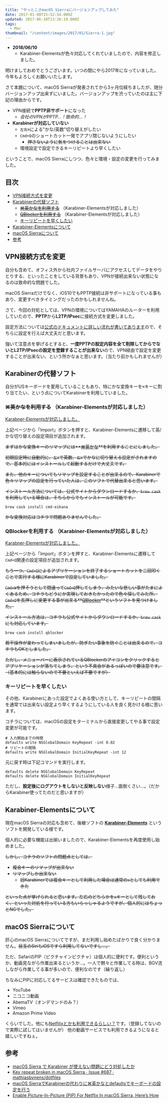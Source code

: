 ```yaml
---
title: "やっとこさmacOS Sierraにバージョンアップしてみた"
date: 2017-01-08T15:52:54.000Z
updated: 2017-06-10T13:26:19.000Z
tags:
  - Mac
thumbnail: "/content/images/2017/01/Sierra-1.jpg"
---
```


* **2018/06/10**
  * Karabiner-Elementsが色々対応してくれていましたので、内容を修正しました。

明けましておめでとうございます。いつの間にやら2017年になっていました。今年もよろしくお願いいたします。

さて本題について、macOS Sierraが発表されてから3ヶ月位経ちましたが、随分バージョンアップ出来ずにいました。バージョンアップを渋っていたのは主に下記の理由からです。

* VPN接続で**PPTP非サポート**になった
  * *会社のVPNがPPTP…！致命的…！*
* **Karabinerが対応していない**
  * `左右⌘`による"かな/英数"切り替えがしたい
  * `Cmd+Q`のショートカット一発でアプリ閉じないようにしたい
     * ~~押さないように気をつけることは出来ない~~
  * 環境設定で設定できるキーリピートより早くしたい

ということで、macOS Sierraにしつつ、色々と環境・設定の変更を行ってみました。

## 目次

* [VPN接続方式を変更](#change-vpn)
* [Karabinerの代替ソフト](#change-karabiner)
  * ~~[⌘英かなを利用する](#cmd-eikana)~~ （Karabiner-Elementsが対応しました）
  * ~~[QBlockerを利用する](#qblocker)~~ （Karabiner-Elementsが対応しました）
  * [キーリピートを早くしたい](#key-repeat)
* [Karabiner-Elementsについて](#karabiner-elements)
* [macOS Sierraについて](#macos-sierra)
* [参考](#reference)

## <a name="change-vpn">VPN接続方式を変更</a>

自分も含めて、オフィス外から社内ファイルサーバにアクセスしてデータをやりとりする、といったことをしている背景もあり、VPNが接続出来ない状態になるのは致命的な問題でした。

macOS Sierraだけでなく、iOS10でもPPTP接続は非サポートになっている事もあり、変更すべきタイミングだったのかもしれませんね。

さて、今回の対処としては、VPNの環境についてはYAMAHAのルーターを利用していたので、**PPTP**から**L2TP/IPsec**に接続方式を変更しました。

設定方法については[公式のドキュメントに詳しい流れが書いてあります](http://jp.yamaha.com/products/network/solution/vpn/smartphone/)ので、そちらに設定を行えば大丈夫だと思います。

強いて注意点を挙げるとすると、**一度PPTPの設定内容を全て削除してからでないとL2TP/IPsecの設定を登録することが出来ない**ので、VPN経由で設定を変更することが出来ない、という所かなぁと思います。（当たり前かもしれませんが）

## <a name="change-karabiner">Karabinerの代替ソフト</a>

自分がUSキーボードを愛用していることもあり、特にかな変換キーを`⌘`キーに割り当てたい、という点についてKarabinerを利用していました。

### ~~<a name="cmd-eikana">⌘英かなを利用する</a>~~ （Karabiner-Elementsが対応しました）

[Karabner-Elementsが対応しました。](https://pqrs.org/osx/karabiner/complex_modifications/#japanese)

上記ページから「Import」ボタンを押すと、Karabiner-Elementsに遷移して英/かな切り替えの設定項目が追加されます。

~~まずはかな変換キーのリマップには**[⌘英かな](https://ei-kana.appspot.com/)**を利用することにしました。~~

~~初期設定時に自動的に、`左⌘`で英数、`右⌘`でかなに切り替える設定がされますので、基本的にはインストールして起動するだけで大丈夫です。~~

~~また、他のキーについてもリマップを設定することが出来るので、Karabinerで色々リマップの設定を行っていた人は、このソフトで代替出来ると思います。~~

~~インストール方法については、公式サイトからダウンロードするか、`brew cask`を利用している場合は、そちらからでもインストールが可能です。~~

```shell
brew cask install cmd-eikana
```

~~かな変換対応はコチラで問題ありませんでした。~~

### <a name="qblocker">QBlockerを利用する</a> （Karabiner-Elementsが対応しました）

[Karabner-Elementsが対応しました。](https://pqrs.org/osx/karabiner/complex_modifications/#command_q)

上記ページから「Import」ボタンを押すと、Karabiner-Elementsに遷移して`Cmd+Q`関連の設定項目が追加されます。

~~もう一つ、`Cmd+Q`によるアプリケーションを終了するショートカットを二回叩くことで実行する様にKarabinerで設定していました。~~

~~`Cmd+W`を押そうとして間違って`Cmd+Q`押してしまう、みたいな悲しい事がたまによくあるため、コチラもどうにか実現しておきたかったので色々探してみた所、`Cmd+Q`を長押しに変更する事が出来る**[QBlocker](https://qblocker.com/)**というソフトを見つけました。~~

~~インストール方法は、コチラも公式サイトからダウンロードするか、`brew cask`にも対応しています。~~

```shell
brew cask install qblocker
```

~~若干操作が変わってしまいましたが、防ぎたい事象を防ぐことは出来るので、コチラもOKとしました。~~

~~ただし、メニューバーに表示されているQBlockerのアイコンをクリックするとアプリケーションが落ちてしまう、という不具合があるっぽいので要注意です。（基本的には触らないので不要といえば不要ですが）~~

### <a name="key-repeat">キーリピートを早くしたい</a>

その他、Karabinerにあった設定でよくある使い方として、キーリピートの間隔を通常では出来ない設定より早くするようにしている人を良く見かける様に思います。

コチラについては、macOSの設定をターミナルから直接変更してやる事で設定変更が可能です。

```shell
# 入力開始までの時間
defaults write NSGlobalDomain KeyRepeat -int 0.02
# リピートの間隔
defaults write NSGlobalDomain InitialKeyRepeat -int 12
```

元に戻す時は下記コマンドを実行します。

```shell
defaults delete NSGlobalDomain KeyRepeat
defaults delete NSGlobalDomain InitialKeyRepeat
```

ただし、**設定後にログアウトをしないと反映しない**様子…面倒くさい…。（だからKarabiner使ってたのだと思いますが）

## <a name="karabiner-elements">Karabiner-Elementsについて</a>

現在macOS Sierraの対応も含めて、後継ソフトの **[Karabiner-Elements](https://github.com/tekezo/Karabiner-Elements)** というソフトを開発している様です。

個人的に必要な機能は出揃いましたので、Karabiner-Elementsを再度使用し始めました。

~~しかし、コチラのソフトの問題点としては、~~

* ~~複合キーのリマップが出来ない~~
* ~~リマップしか出来ない~~
  * ~~旧Karabinerでは複合キーとして利用した場合は通常の`⌘`としても利用できた~~

~~といった点が挙げられると思います。左右のどちらかを`⌘`キーとして残しておく、といった対処を行っている方もいらっしゃるようですが、個人的にはちょっとNGでした。~~


## <a name="macos-sierra">macOS Sierraについて</a>

肝心のmacOS Sierraについてですが、まだ利用し始めたばかりで良く分かりません。~~目玉のSiriもiOSですら利用してないですし…。~~

ただ、SafariのPIP（ピクチャインピクチャ）は個人的に便利です。便利というか、動画見ながら作業出来るというか…。一人で黙々と作業してる時は、BGV流しながら作業してる事が多いので、便利なのです（繰り返し）

ちなみにPIPに対応してるサービスは確認できたものでは、

* YouTube
* ニコニコ動画
* AbemaTV（オンデマンドのみ？）
* Vimeo
* Amazon Prime Video

くらいでした。他にも[Netfilixとかも利用できるらしい？](http://www.redmondpie.com/enable-picture-in-picture-pip-for-netflix-in-macos-sierra-heres-how/)です。（登録してないので実際に試してはいませんが）
他の動画サービスでも利用できるようになると嬉しいですねぇ。


## <a name="reference">参考</a>

* [macOS Sierra で Karabiner が使えない問題にどう対処したか](http://qiita.com/naoya@github/items/56a34be85710f4ed5531)
* [Key repeat broken in macOS Sierra · Issue #687 · mathiasbynens/dotfiles](https://github.com/mathiasbynens/dotfiles/issues/687)
* [macOS SierraでKarabinerの代わりに⌘英かなとdefaultsでキーボードの設定を行う](http://qiita.com/saboyutaka/items/33c82ef1414867d9ef6d)
* [Enable Picture-In-Picture (PiP) For Netflix In macOS Sierra, Here’s How](http://www.redmondpie.com/enable-picture-in-picture-pip-for-netflix-in-macos-sierra-heres-how/)
